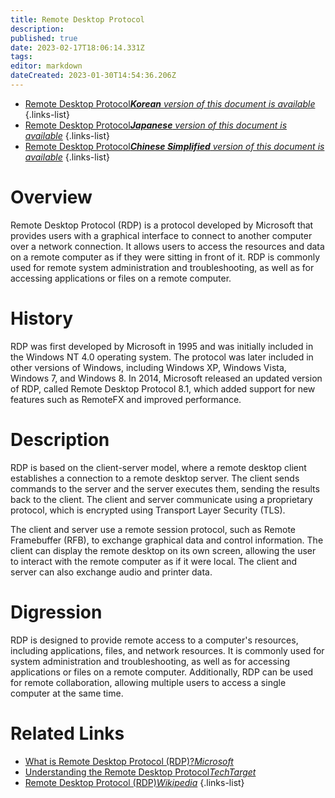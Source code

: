 ```yaml
---
title: Remote Desktop Protocol
description: 
published: true
date: 2023-02-17T18:06:14.331Z
tags: 
editor: markdown
dateCreated: 2023-01-30T14:54:36.206Z
---
```


- [Remote Desktop Protocol***Korean** version of this document is available*](/ko/Knowledge-base/Dictionary/remote-desktop-protocol)
{.links-list}
- [Remote Desktop Protocol***Japanese** version of this document is available*](/ja/Knowledge-base/Dictionary/remote-desktop-protocol)
{.links-list}
- [Remote Desktop Protocol***Chinese Simplified** version of this document is available*](/zh/Knowledge-base/Dictionary/remote-desktop-protocol)
{.links-list}


# Overview 
Remote Desktop Protocol (RDP) is a protocol developed by Microsoft that provides users with a graphical interface to connect to another computer over a network connection. It allows users to access the resources and data on a remote computer as if they were sitting in front of it. RDP is commonly used for remote system administration and troubleshooting, as well as for accessing applications or files on a remote computer. 

# History 
RDP was first developed by Microsoft in 1995 and was initially included in the Windows NT 4.0 operating system. The protocol was later included in other versions of Windows, including Windows XP, Windows Vista, Windows 7, and Windows 8. In 2014, Microsoft released an updated version of RDP, called Remote Desktop Protocol 8.1, which added support for new features such as RemoteFX and improved performance. 

# Description 
RDP is based on the client-server model, where a remote desktop client establishes a connection to a remote desktop server. The client sends commands to the server and the server executes them, sending the results back to the client. The client and server communicate using a proprietary protocol, which is encrypted using Transport Layer Security (TLS).

The client and server use a remote session protocol, such as Remote Framebuffer (RFB), to exchange graphical data and control information. The client can display the remote desktop on its own screen, allowing the user to interact with the remote computer as if it were local. The client and server can also exchange audio and printer data.

# Digression
RDP is designed to provide remote access to a computer's resources, including applications, files, and network resources. It is commonly used for system administration and troubleshooting, as well as for accessing applications or files on a remote computer. Additionally, RDP can be used for remote collaboration, allowing multiple users to access a single computer at the same time. 

# Related Links 
- [What is Remote Desktop Protocol (RDP)?*Microsoft*](https://docs.microsoft.com/en-us/windows-server/remote/remote-desktop-services/clients/remote-desktop-protocol)
- [Understanding the Remote Desktop Protocol*TechTarget*](https://searchvirtualdesktop.techtarget.com/definition/Remote-Desktop-Protocol-RDP)
- [Remote Desktop Protocol (RDP)*Wikipedia*](https://en.wikipedia.org/wiki/Remote_Desktop_Protocol)
{.links-list}